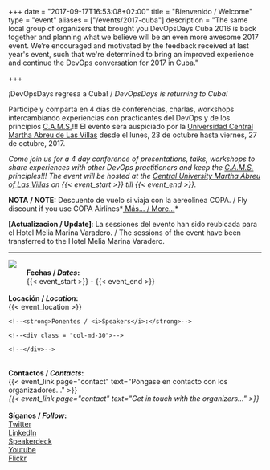 +++
date = "2017-09-17T16:53:08+02:00"
title = "Bienvenido / Welcome"
type = "event"
aliases = ["/events/2017-cuba"]
description = "The same local group of organizers that brought you DevOpsDays Cuba 2016 is back together and planning what we believe will be an even more awesome 2017 event. We’re encouraged and motivated by the feedback received at last year's event, such that we're determined to bring an improved experience and continue the DevOps conversation for 2017 in Cuba."

+++

¡DevOpsDays regresa a Cuba! / <i>DevOpsDays is returning to Cuba!</i>

Participe y comparta en 4 días de conferencias, charlas, workshops intercambiando experiencias con practicantes del DevOps y de los principios <a href="http://devopsdictionary.com/wiki/CAMS">C.A.M.S.</a>!!! El evento será auspiciado por la <a href="http://www.uclv.edu.cu/"> Universidad Central Martha Abreu de Las Villas</a> desde el lunes, 23 de octubre hasta viernes, 27 de octubre, 2017.


*Come join us for a 4 day conference of presentations, talks, workshops to share experiences with other DevOps practitioners and keep the <a href="http://devopsdictionary.com/wiki/CAMS">C.A.M.S.</a> principles!!! The event will be hosted at the <a href="http://www.uclv.edu.cu/">Central University Martha Abreu of Las Villas</a> on {{< event_start >}} till {{< event_end  >}}.*

**NOTA / NOTE:** Descuento de vuelo si viaja con la aereolinea COPA. / Fly discount if you use COPA Airlines*<a href="/events/2017-cuba/discount"> Más... / More...</a>*

**[Actualizacion / Update]**: La sessiones del evento han sido reubicada para el Hotel Melia Marina Varadero. / The sessions of the event have been transferred to the Hotel Melia Marina Varadero.
     


----------

<img style="float: left; max-width: 300px; padding: 0px 20px 20px 0px" src="/events/2017-cuba/logo.png">

<!-- <div style="text-align:center;">
  {{< event_logo >}}
</div> -->
<br>
<div class = "row">
  <div class = "col-md-2">
    <strong>Fechas / <i>Dates</i>:</strong>
  </div>
  <div class = "col-md-30">
    {{< event_start >}} - {{< event_end >}}
  </div>
</div>
<br>
<div class = "row">
  <div class = "col-md-2">
    <strong>Locación / <i>Location</i>:</strong>
  </div>
  <div class = "col-md-30">
    {{< event_location >}}
  </div>
</div>

  <!-- <tr>
    <td><b>Propose</b></td>
    <td>{{< event_link page="propose" text="Propose a talk!" >}}</td>
  </tr> -->
  <!-- <tr>
    <td><b>Register</b></td>
    <td>{{< event_link page="registration" text="Register to attend the event!" >}}</td>
  </tr> -->

<!--<div class = "row">-->
  <!--<div class = "col-md-2">-->
    <!--<strong>Ponentes / <i>Speakers</i>:</strong>-->
  <!--</div>-->
    <!--<div class = "col-md-30">-->
   <!--Mire quienes son los {{< event_link page="speakers" text="ponentes confirmados..." >}}<br>-->
   <!--<i>Check out who are the {{< event_link page="speakers" text="confirmed speakers..." >}}</i>-->
    <!--</div>-->
<!--</div>  -->
<br>
<div class = "row">
  <div class = "col-md-2">
    <strong>Contactos / <i>Contacts</i>:</strong>
  </div>
    <div class = "col-md-30">
    {{< event_link page="contact" text="Póngase en contacto con los organizadores..." >}}<br>
    <i>{{< event_link page="contact" text="Get in touch with the organizers..." >}}</i>
    </div>
</div>

<br>
<div class = "row">
  <div class = "col-md-2">
    <strong>Síganos / <i>Follow</i>:</strong>
  </div>
    <div class = "col-md-30">
    <a href="https://twitter.com/devopsdayscuba">Twitter</a><br>
    <a href="https://linkedin.com/groups/7070120">LinkedIn</a><br>
    <a href="https://speakerdeck.com/devopsdayscuba/">Speakerdeck</a><br>
    <a href="https://www.youtube.com/channel/UC164HR_pJ1mdIKrorv88AQw">Youtube</a><br>
    <a href="https://www.flickr.com/photos/devopsdayscuba/sets/72157686783672782">Flickr</a><br>
    </div>
</div>  

 
  

